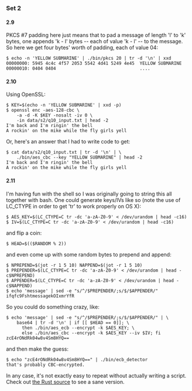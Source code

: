 ### Set 2

#### 2.9

PKCS #7 padding here just means that to pad a message of length 'l' to 'k'
bytes, one appends 'k - l' bytes -- each of value 'k - l' -- to the message.
So here we get four bytes' worth of padding, each of value 04:

    $ echo -n 'YELLOW SUBMARINE' | ./bin/pkcs 20 | tr -d '\n' | xxd
    00000000: 5945 4c4c 4f57 2053 5542 4d41 5249 4e45  YELLOW SUBMARINE
    00000010: 0404 0404                                ....

#### 2.10

Using OpenSSL:

    $ KEY=$(echo -n 'YELLOW SUBMARINE' | xxd -p)
    $ openssl enc -aes-128-cbc \
        -a -d -K $KEY -nosalt -iv 0 \
        -in data/s2/q10_input.txt | head -2
    I'm back and I'm ringin' the bell
    A rockin' on the mike while the fly girls yell

Or, here's an answer that I had to write code to get:

    $ cat data/s2/q10_input.txt | tr -d '\n' | \
        ./bin/aes_cbc --key "YELLOW SUBMARINE" | head -2
    I'm back and I'm ringin' the bell
    A rockin' on the mike while the fly girls yell

#### 2.11

I'm having fun with the shell so I was originally going to string this all
together with bash.  One could generate keys/IVs like so (note the use of
LC_CTYPE in order to get 'tr' to work properly on OS X):

    $ AES_KEY=$(LC_CTYPE=C tr -dc 'a-zA-Z0-9' < /dev/urandom | head -c16)
    $ IV=$(LC_CTYPE=C tr -dc 'a-zA-Z0-9' < /dev/urandom | head -c16)

and flip a coin:

    $ HEAD=$(($RANDOM % 2))

and even come up with some random bytes to prepend and append:

    $ NPREPEND=$(jot -r 1 5 10) NAPPEND=$(jot -r 1 5 10)
    $ PREPENDER=$(LC_CTYPE=C tr -dc 'a-zA-Z0-9' < /dev/urandom | head -c$NPREPEND)
    $ APPENDER=$(LC_CTYPE=C tr -dc 'a-zA-Z0-9' < /dev/urandom | head -c$NAPPEND)
    $ echo 'message' | sed -e "s/^/$PREPENDER/;s/$/$APPENDER/"
    ifqfc9FshtmessagekOIxmrYfR

So you could do something crazy, like:

    $ echo 'message' | sed -e "s/^/$PREPENDER/;s/$/$APPENDER/" | \
        base64 | tr -d '\n' | if [[ $HEAD == 0]]; \
          then ./bin/aes_ecb --encrypt -k $AES_KEY; \
          else ./bin/aes_cbc --encrypt -k $AES_KEY --iv $IV; fi
    zcE4rONdRk04w8v4Sm8HYQ==

and then make the guess:

    $ echo "zcE4rONdRk04w8v4Sm8HYQ==" | ./bin/ecb_detector
    that's probably CBC-encrypted.

In any case, it's not exactly easy to repeat without actually writing a script.
Check out [the Rust source](../src/s1c11.rs) to see a sane version.

